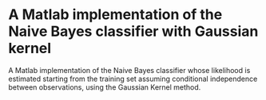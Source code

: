 # A Matlab implementation of the Naive Bayes classifier with Gaussian kernel

A Matlab implementation of the Naive Bayes classifier whose likelihood is estimated starting from the training set assuming conditional independence between observations, using the Gaussian Kernel method.

